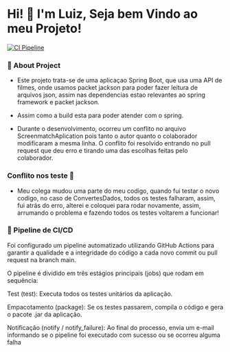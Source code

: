 # Hi! 👋 I'm Luiz, Seja bem Vindo ao meu Projeto!

[![CI Pipeline](https://github.com/luizOtpaiva/ScreenmaTch-Alura-SpringBoot/actions/workflows/ci.yml/badge.svg)](https://github.com/luizOtpaiva/ScreenmaTch-Alura-SpringBoot/actions/workflows/ci.yml)

### 🚀 About Project
- Este projeto trata-se de uma aplicaçao Spring Boot, que usa uma API de filmes, onde usamos packet jackson para poder fazer leitura de arquivos json, assim nas dependencias estao relevantes ao spring framework e packet jackson.
- Assim como a build esta para poder atender com o spring.

- Durante o desenvolvimento, ocorreu um conflito no arquivo ScreenmatchAplication
pois tanto o autor quanto o colaborador modificaram a mesma linha.
O conflito foi resolvido entrando no pull request que deu erro e tirando uma das escolhas feitas pelo colaborador.

### Conflito nos teste 🚀

- Meu colega mudou uma parte do meu codigo, quando fui testar o novo codigo, no caso de ConvertesDados, todos os testes falharam, assim, fui atrás do erro, alterei e coloquei para rodar novamente, assim, arrumando o problema e fazendo todos os testes voltarem a funcionar!

### 🚀 Pipeline de CI/CD

Foi configurado um pipeline automatizado utilizando GitHub Actions para garantir a qualidade e a integridade do código a cada novo commit ou pull request na branch main.

O pipeline é dividido em três estágios principais (jobs) que rodam em sequência:

Test (test): Executa todos os testes unitários da aplicação.

Empacotamento (package): Se os testes passarem, compila o código e gera o pacote .jar da aplicação.

Notificação (notify / notify_failure): Ao final do processo, envia um e-mail informando se o pipeline foi executado com sucesso ou se ocorreu alguma falha



